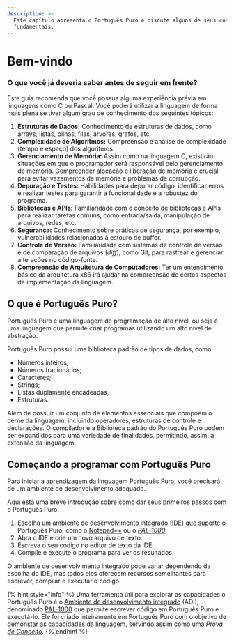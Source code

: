 ```yaml
---
description: >-
  Este capítulo apresenta o Português Puro e discute alguns de seus conceitos
  fundamentais.
---
```


# Bem-vindo

### O que você já deveria saber antes de seguir em frente? <a href="#o_que_voce_realmente_ja_deveria_saber" id="o_que_voce_realmente_ja_deveria_saber"></a>

Este guia recomenda que você possua alguma experiência prévia em linguagens como C ou Pascal. Você poderá utilizar a linguagem de forma mais plena se tiver algum grau de conhecimento dos seguintes tópicos:

1. **Estruturas de Dados:** Conhecimento de estruturas de dados, como arrays, listas, pilhas, filas, árvores, grafos, etc.&#x20;
2. **Complexidade de Algoritmos:** Compreensão e análise de complexidade (tempo e espaço) dos algoritmos.
3. **Gerenciamento de Memória:** Assim como na linguagem C, existirão situações em que o programador será responsável pelo gerenciamento de memória. Compreender alocação e liberação de memória é crucial para evitar vazamentos de memória e problemas de corrupção.
4. **Depuração e Testes:** Habilidades para depurar código, identificar erros e realizar testes para garantir a funcionalidade e a robustez do programa.
5. **Bibliotecas e APIs:** Familiaridade com o conceito de bibliotecas e APIs para realizar tarefas comuns, como entrada/saída, manipulação de arquivos, redes, etc.
6. **Segurança:** Conhecimento sobre práticas de segurança, por exemplo, vulnerabilidades relacionadas à estouro de buffer.
7. **Controle de Versão:** Familiaridade com sistemas de controle de versão e de comparação de arquivos (_diff_), como Git, para rastrear e gerenciar alterações no código-fonte.
8. **Compreensão de Arquitetura de Computadores:** Ter um entendimento básico da arquitetura x86 irá ajudar na compreensão de certos aspectos de implementação da linguagem.



## O que é Português Puro?

Português Puro é uma linguagem de programação de alto nível, ou seja é uma linguagem que permite criar programas utilizando um alto nível de abstração.

Português Puro possui uma biblioteca padrão de tipos de dados, como:&#x20;

* Números inteiros,
* Números fracionários;
* Caracteres;
* Strings;
* Listas duplamente encadeadas,&#x20;
* Estruturas.

Além de possuir um conjunto de elementos essenciais que compõem o cerne da linguagem, incluindo operadores, estruturas de controle e declarações. O compilador e a Biblioteca padrão do Português Puro podem ser expandidos para uma variedade de finalidades, permitindo, assim, a extensão da linguagem.

## Começando a programar com Português Puro

Para iniciar a aprendizagem da linguagem Português Puro, você precisará de um ambiente de desenvolvimento adequado.&#x20;

Aqui está uma breve introdução sobre como dar seus primeiros passos com o Português Puro:

1. Escolha um ambiente de desenvolvimento integrado (IDE) que suporte o Português Puro, como o [Notepad++](https://notepad-plus-plus.org/downloads/) ou o [_PAL-1000_](https://github.com/elenderg/PAL-1000).
2. Abra o IDE e crie um novo arquivo de texto.
3. Escreva o seu código no editor de texto da IDE.
4. Compile e execute o programa para ver os resultados.

O ambiente de desenvolvimento integrado pode variar dependendo da escolha do IDE, mas todos eles oferecem recursos semelhantes para escrever, compilar e executar o código.

{% hint style="info" %}
Uma ferramenta útil para explorar as capacidades o Português Puro é o [Ambiente de desenvolvimento integrado](https://pt.wikipedia.org/wiki/Ambiente\_de\_desenvolvimento\_integrado) (ADI), denominado [PAL-1000](https://github.com/elenderg/PAL-1000) que permite escrever código em Português Puro e executá-lo. Ele foi criado inteiramente em Português Puro com o objetivo de demonstar as capacidades da linguagem, servindo assim como uma [_Prova de Conceito_](https://pt.wikipedia.org/wiki/Prova\_de\_conceito).
{% endhint %}



